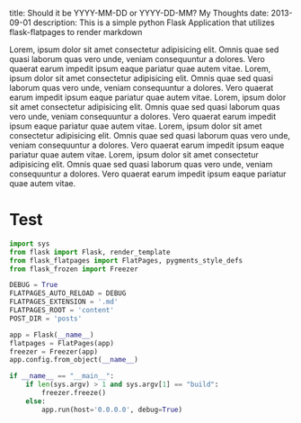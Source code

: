 title: Should it be YYYY-MM-DD or YYYY-DD-MM? My Thoughts
date: 2013-09-01
description: This is a simple python Flask Application that utilizes flask-flatpages to render markdown

Lorem, ipsum dolor sit amet consectetur adipisicing elit. Omnis quae sed quasi laborum quas vero unde, veniam consequuntur a dolores. Vero quaerat earum impedit ipsum eaque pariatur quae autem vitae. Lorem, ipsum dolor sit amet consectetur adipisicing elit. Omnis quae sed quasi laborum quas vero unde, veniam consequuntur a dolores. Vero quaerat earum impedit ipsum eaque pariatur quae autem vitae. Lorem, ipsum dolor sit amet consectetur adipisicing elit. Omnis quae sed quasi laborum quas vero unde, veniam consequuntur a dolores. Vero quaerat earum impedit ipsum eaque pariatur quae autem vitae. Lorem, ipsum dolor sit amet consectetur adipisicing elit. Omnis quae sed quasi laborum quas vero unde, veniam consequuntur a dolores. Vero quaerat earum impedit ipsum eaque pariatur quae autem vitae. 
Lorem, ipsum dolor sit amet consectetur adipisicing elit. Omnis quae sed quasi laborum quas vero unde, veniam consequuntur a dolores. Vero quaerat earum impedit ipsum eaque pariatur quae autem vitae. 
# Test

```python
import sys
from flask import Flask, render_template
from flask_flatpages import FlatPages, pygments_style_defs
from flask_frozen import Freezer

DEBUG = True
FLATPAGES_AUTO_RELOAD = DEBUG
FLATPAGES_EXTENSION = '.md'
FLATPAGES_ROOT = 'content'
POST_DIR = 'posts'

app = Flask(__name__)
flatpages = FlatPages(app)
freezer = Freezer(app)
app.config.from_object(__name__)

if __name__ == "__main__":
    if len(sys.argv) > 1 and sys.argv[1] == "build":
        freezer.freeze()
    else:
        app.run(host='0.0.0.0', debug=True)
```